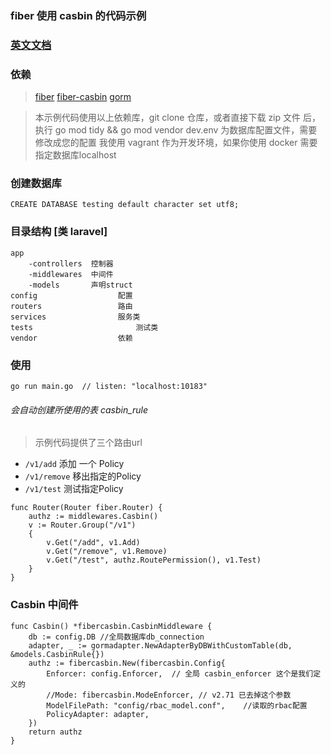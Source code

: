 ### fiber 使用 casbin 的代码示例

### [英文文档](readme.md)

### 依赖
> [fiber](https://github.com/gofiber/fiber)
> [fiber-casbin](https://github.com/arsmn/fiber-casbin)
> [gorm](gorm.io/gorm)

> 本示例代码使用以上依赖库，git clone 仓库，或者直接下载 zip 文件 后，执行 go mod tidy && go mod vendor
> dev.env 为数据库配置文件，需要修改成您的配置
> 我使用 vagrant 作为开发环境，如果你使用 docker 需要指定数据库localhost

### 创建数据库
```
CREATE DATABASE testing default character set utf8;
```

### 目录结构 [类 laravel]
```
app			
	-controllers  控制器
	-middlewares  中间件
	-models       声明struct
config					配置
routers					路由
services				服务类
tests						测试类
vendor					依赖
```

### 使用
```
go run main.go	// listen: "localhost:10183" 
```
######  会自动创建所使用的表 casbin_rule

> 示例代码提供了三个路由url
+ `/v1/add` 添加 一个 Policy
+ `/v1/remove` 移出指定的Policy
+ `/v1/test` 测试指定Policy

```
func Router(Router fiber.Router) {
	authz := middlewares.Casbin()
	v := Router.Group("/v1")
	{
		v.Get("/add", v1.Add)
		v.Get("/remove", v1.Remove)
		v.Get("/test", authz.RoutePermission(), v1.Test)
	}
}
```

### Casbin 中间件
```
func Casbin() *fibercasbin.CasbinMiddleware {
	db := config.DB //全局数据库db_connection
	adapter, _ := gormadapter.NewAdapterByDBWithCustomTable(db, &models.CasbinRule{})
	authz := fibercasbin.New(fibercasbin.Config{
		Enforcer: config.Enforcer,	// 全局 casbin_enforcer 这个是我们定义的
		//Mode: fibercasbin.ModeEnforcer, // v2.71 已去掉这个参数
		ModelFilePath: "config/rbac_model.conf",	//读取的rbac配置
		PolicyAdapter: adapter,
	})
	return authz
}
```
